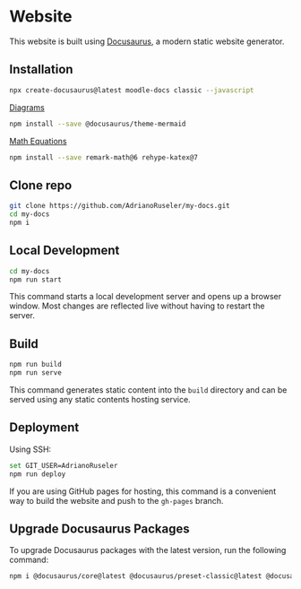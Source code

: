 # Website

This website is built using [Docusaurus](https://docusaurus.io/), a modern static website generator.

## Installation

```bash
npx create-docusaurus@latest moodle-docs classic --javascript
```

[Diagrams](https://docusaurus.io/docs/markdown-features/diagrams)

```bash
npm install --save @docusaurus/theme-mermaid
```

[Math Equations](https://docusaurus.io/docs/markdown-features/math-equations)

```bash
npm install --save remark-math@6 rehype-katex@7
```

## Clone repo

```bash
git clone https://github.com/AdrianoRuseler/my-docs.git
cd my-docs
npm i
```

## Local Development

```bash
cd my-docs
npm run start
```

This command starts a local development server and opens up a browser window. Most changes are reflected live without having to restart the server.

## Build

```bash
npm run build
npm run serve
```

This command generates static content into the `build` directory and can be served using any static contents hosting service.

## Deployment

Using SSH:

```bash
set GIT_USER=AdrianoRuseler
npm run deploy
```

If you are using GitHub pages for hosting, this command is a convenient way to build the website and push to the `gh-pages` branch.

## Upgrade Docusaurus Packages

To upgrade Docusaurus packages with the latest version, run the following command:

```bash
npm i @docusaurus/core@latest @docusaurus/preset-classic@latest @docusaurus/module-type-aliases@latest @docusaurus/types@latest
```

